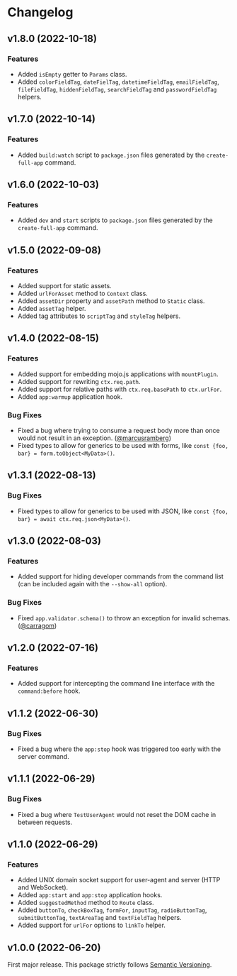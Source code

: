 
# Changelog

## v1.8.0 (2022-10-18)

### Features

  * Added `isEmpty` getter to `Params` class.
  * Added `colorFieldTag`, `dateFielTag`, `datetimeFieldTag`, `emailFieldTag`, `fileFieldTag`, `hiddenFieldTag`,
    `searchFieldTag` and `passwordFieldTag` helpers.

## v1.7.0 (2022-10-14)

### Features

  * Added `build:watch` script to `package.json` files generated by the `create-full-app` command.

## v1.6.0 (2022-10-03)

### Features

  * Added `dev` and `start` scripts to `package.json` files generated by the `create-full-app` command.

## v1.5.0 (2022-09-08)

### Features

  * Added support for static assets.
  * Added `urlForAsset` method to `Context` class.
  * Added `assetDir` property and `assetPath` method to `Static` class.
  * Added `assetTag` helper.
  * Added tag attributes to `scriptTag` and `styleTag` helpers.

## v1.4.0 (2022-08-15)

### Features

  * Added support for embedding mojo.js applications with `mountPlugin`.
  * Added support for rewriting `ctx.req.path`.
  * Added support for relative paths with `ctx.req.basePath` to `ctx.urlFor`.
  * Added `app:warmup` application hook.

### Bug Fixes

  * Fixed a bug where trying to consume a request body more than once would not result in an exception.
    ([@marcusramberg](https://github.com/marcusramberg))
  * Fixed types to allow for generics to be used with forms, like `const {foo, bar} = form.toObject<MyData>()`.

## v1.3.1 (2022-08-13)

### Bug Fixes

  * Fixed types to allow for generics to be used with JSON, like `const {foo, bar} = await ctx.req.json<MyData>()`.

## v1.3.0 (2022-08-03)

### Features

  * Added support for hiding developer commands from the command list (can be included again with the `--show-all`
    option).

### Bug Fixes

  * Fixed `app.validator.schema()` to throw an exception for invalid schemas.
    ([@carragom](https://github.com/carragom))

## v1.2.0 (2022-07-16)

### Features

  * Added support for intercepting the command line interface with the `command:before` hook.

## v1.1.2 (2022-06-30)

### Bug Fixes

  * Fixed a bug where the `app:stop` hook was triggered too early with the server command.

## v1.1.1 (2022-06-29)

### Bug Fixes

  * Fixed a bug where `TestUserAgent` would not reset the DOM cache in between requests.

## v1.1.0 (2022-06-29)

### Features

  * Added UNIX domain socket support for user-agent and server (HTTP and WebSocket).
  * Added `app:start` and `app:stop` application hooks.
  * Added `suggestedMethod` method to `Route` class.
  * Added `buttonTo`, `checkBoxTag`, `formFor`, `inputTag`, `radioButtonTag`, `submitButtonTag`, `textAreaTag` and
    `textFieldTag` helpers.
  * Added support for `urlFor` options to `linkTo` helper.

## v1.0.0 (2022-06-20)

First major release. This package strictly follows [Semantic Versioning](https://semver.org).

